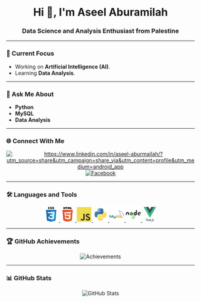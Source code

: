 <h1 align="center">Hi 👋, I'm Aseel Aburamilah</h1>
<h3 align="center">Data Science and Analysis Enthusiast from Palestine</h3>

---

### 🔭 Current Focus
- Working on **Artificial Intelligence (AI)**.
- Learning **Data Analysis**.

---

### 💬 Ask Me About
- **Python**
- **MySQL**
- **Data Analysis**

---

### 🌐 Connect With Me
<p align="center">
  <a href="https://linkedin.com/in/https://www.linkedin.com/in/aseel-aburmailah/?utm_source=share&utm_campaign=share_via&utm_content=profile&utm_medium=android_app" target="blank"><img src="https://raw.githubusercontent.com/rahuldkjain/github-profile-readme-generator/master/src/images/icons/Social/linked-in-alt.svg" alt="https://www.linkedin.com/in/aseel-aburmailah/?utm_source=share&utm_campaign=share_via&utm_content=profile&utm_medium=android_app" height="40" width="40" />
  </a>
    
  <a href="https://fb.com/https://www.facebook.com/Aseel.Aburmailah?mibextid=ZbWKwL " target="_blank">
    <img src="https://raw.githubusercontent.com/rahuldkjain/github-profile-readme-generator/master/src/images/icons/Social/facebook.svg" alt="Facebook" width="40" height="40"/>
  </a>
 
</p>

---

### 🛠️ Languages and Tools
<p align="center">
  <a href="https://www.w3schools.com/css/" target="_blank" rel="noreferrer">
    <img src="https://raw.githubusercontent.com/devicons/devicon/master/icons/css3/css3-original-wordmark.svg" alt="CSS3" width="40" height="40"/>
  </a>
  <a href="https://www.w3.org/html/" target="_blank" rel="noreferrer">
    <img src="https://raw.githubusercontent.com/devicons/devicon/master/icons/html5/html5-original-wordmark.svg" alt="HTML5" width="40" height="40"/>
  </a>
  <a href="https://developer.mozilla.org/en-US/docs/Web/JavaScript" target="_blank" rel="noreferrer">
    <img src="https://raw.githubusercontent.com/devicons/devicon/master/icons/javascript/javascript-original.svg" alt="JavaScript" width="40" height="40"/>
  </a>
  <a href="https://www.python.org" target="_blank" rel="noreferrer">
    <img src="https://raw.githubusercontent.com/devicons/devicon/master/icons/python/python-original.svg" alt="Python" width="40" height="40"/>
  </a>
  <a href="https://www.mysql.com/" target="_blank" rel="noreferrer">
    <img src="https://raw.githubusercontent.com/devicons/devicon/master/icons/mysql/mysql-original-wordmark.svg" alt="MySQL" width="40" height="40"/>
  </a>
  <a href="https://nodejs.org" target="_blank" rel="noreferrer">
    <img src="https://raw.githubusercontent.com/devicons/devicon/master/icons/nodejs/nodejs-original-wordmark.svg" alt="Node.js" width="40" height="40"/>
  </a>
  <a href="https://vuejs.org/" target="_blank" rel="noreferrer">
    <img src="https://raw.githubusercontent.com/devicons/devicon/master/icons/vuejs/vuejs-original-wordmark.svg" alt="Vue.js" width="40" height="40"/>
  </a>
</p>

---

### 🏆 GitHub Achievements
<p align="center">
  <img src="https://github-profile-trophy.vercel.app/?username=aseelhatem2" alt="Achievements"/>
</p>

---

### 📊 GitHub Stats
<p align="center">
  <img src="https://github-readme-stats.vercel.app/api?username=aseelhatem2&show_icons=true&locale=en" alt="GitHub Stats"/>
</p>
